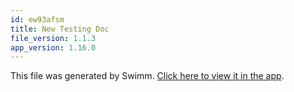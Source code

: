```yaml
---
id: ew93afsm
title: New Testing Doc
file_version: 1.1.3
app_version: 1.16.0
---
```


This file was generated by Swimm. [Click here to view it in the app](https://app.swimm.io/repos/Z2l0aHViJTNBJTNBUGFwZXJCZWxsJTNBJTNBU29uZ3NoR2Vv/docs/ew93afsm).
